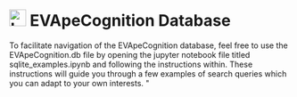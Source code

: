  # <img src="https://github.com/user-attachments/assets/cee0bb16-3166-4109-b489-e646159b40c3" alt="Logo-EVApeCognition" width="30"> EVApeCognition Database

To facilitate navigation of the EVApeCognition database, feel free to use the EVApeCognition.db file by opening the jupyter notebook file titled sqlite_examples.ipynb and following the instructions within. These instructions will guide you through a few examples of search queries which you can adapt to your own interests. "